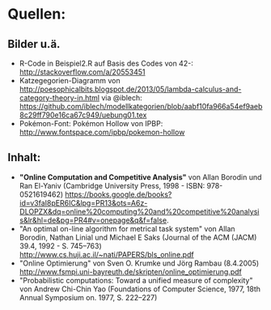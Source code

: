 # Quellen:

## Bilder u.ä.
- R-Code in Beispiel2.R auf Basis des Codes von 42-: http://stackoverflow.com/a/20553451
- Katzegegorien-Diagramm von http://poesophicalbits.blogspot.de/2013/05/lambda-calculus-and-category-theory-in.html via @iblech: https://github.com/iblech/modellkategorien/blob/aabf10fa966a54ef9aeb8c29ff790e16ca67c949/uebung01.tex
- Pokémon-Font: Pokémon Hollow von IPBP: http://www.fontspace.com/ipbp/pokemon-hollow

## Inhalt:
- **"Online Computation and Competitive Analysis"** von Allan Borodin und Ran El-Yaniv (Cambridge University Press, 1998 - ISBN: 978-0521619462) https://books.google.de/books?id=v3faI8pER6IC&lpg=PR13&ots=A6z-DLOPZX&dq=online%20computing%20and%20competitive%20analysis&lr&hl=de&pg=PR4#v=onepage&q&f=false.
- "An optimal on-line algorithm for metrical task system" von Allan Borodin, Nathan Linial und Michael E Saks (Journal of the ACM (JACM) 39.4, 1992 - S. 745–763) <a href="http://www.cs.huji.ac.il/~nati/PAPERS/bls_online.pdf">http://www.cs.huji.ac.il/~nati/PAPERS/bls_online.pdf</a>
- "Online Optimierung" von Sven O. Krumke und Jörg Rambau (8.4.2005) http://www.fsmpi.uni-bayreuth.de/skripten/online_optimierung.pdf
- "Probabilistic computations: Toward a unified measure of complexity" von Andrew Chi-Chin Yao (Foundations of Computer Science, 1977, 18th Annual Symposium on. 1977, S. 222–227)
